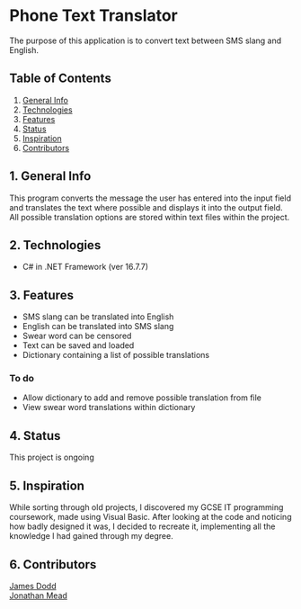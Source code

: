 # Phone Text Translator

The purpose of this application is to convert text between SMS slang and English.


## Table of Contents
1. [General Info](#1-general-info) 
2. [Technologies](#2-technologies) 
3. [Features](#3-features) 
4. [Status](#4-status) 
5. [Inspiration](#5-inspiration) 
6. [Contributors](#6-contributors) 


## 1. General Info
This program converts the message the user has entered into the input field and translates the text where possible and displays it into the output field.  All possible translation options are stored within text files within the project. 


## 2. Technologies
- C# in .NET Framework (ver 16.7.7)


## 3. Features
- SMS slang can be translated into English
- English can be translated into SMS slang
- Swear word can be censored 
- Text can be saved and loaded 
- Dictionary containing a list of possible translations

### To do
- Allow dictionary to add and remove possible translation from file
- View swear word translations within dictionary


## 4. Status
This project is ongoing


## 5. Inspiration
While sorting through old projects, I discovered my GCSE IT programming coursework, made using Visual Basic.  After looking at the code and noticing how badly designed it was, I decided to recreate it, implementing all the knowledge I had gained through my degree.


## 6. Contributors
[James Dodd](https://github.com/JamesDodd1) <br />
[Jonathan Mead](https://github.com/Jonathan-D-M)
